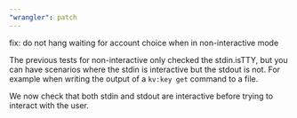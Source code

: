 ```yaml
---
"wrangler": patch
---
```


fix: do not hang waiting for account choice when in non-interactive mode

The previous tests for non-interactive only checked the stdin.isTTY, but
you can have scenarios where the stdin is interactive but the stdout is not.
For example when writing the output of a `kv:key get` command to a file.

We now check that both stdin and stdout are interactive before trying to
interact with the user.
